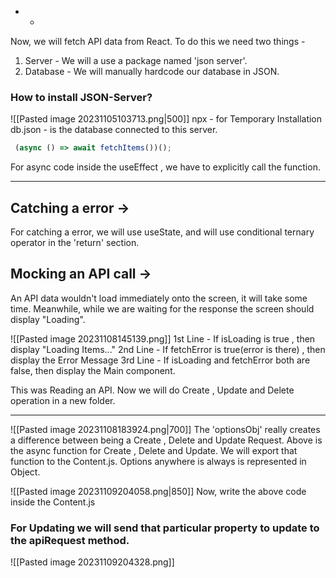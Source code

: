  - -
Now, we will fetch API data from React.
To do this we need two things - 
1. Server - We will a use a package named 'json server'.
2. Database - We will manually hardcode our database in JSON.
### How to install JSON-Server?
![[Pasted image 20231105103713.png|500]]
npx - for Temporary Installation
db.json - is the database connected to this server. 

```javascript
 (async () => await fetchItems())();
```
For async code inside the useEffect , we have to explicitly call the function.
- - -
## Catching a error ->
For catching a error, we will use useState,  and will use conditional ternary operator in the 'return' section. 

## Mocking an API call ->
An API data wouldn't load immediately onto the screen, it will take some time. Meanwhile, while we are waiting for the response
the screen should display "Loading".

![[Pasted image 20231108145139.png]]
1st Line - If isLoading is true , then display "Loading Items..."
2nd Line - If fetchError is true(error is there) , then display the Error Message
3rd Line - If isLoading and fetchError both are false, then display the Main component.

This was Reading an API. Now we will do Create , Update and Delete operation in a new folder.

- - -
![[Pasted image 20231108183924.png|700]]
The 'optionsObj' really creates a difference between being a Create , Delete and Update Request. Above is the async function for Create ,  Delete and Update. We will export that function to the Content.js. Options anywhere is always is represented in Object. 

![[Pasted image 20231109204058.png|850]]
Now, write the above code inside the Content.js

### For Updating we will send that particular property to update to the apiRequest method.
![[Pasted image 20231109204328.png]]




